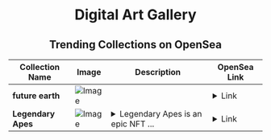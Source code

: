 <div align="center">

# Digital Art Gallery

## Trending Collections on OpenSea

| Collection Name                       | Image                                                                                     | Description                       | OpenSea Link                                                                                          |
|---------------------------------------|-------------------------------------------------------------------------------------------|-----------------------------------|--------------------------------------------------------------------------------------------------------|
| **future earth** | ![Image](https://i.seadn.io/s/raw/files/40fd9d9752a28e30f81d96f72a211363.png?w=500&auto=format?w=200&auto=format) |  | <details><summary>Link</summary>[future earth](https://opensea.io/collection/future-earth-8)</details> |
| **Legendary Apes** | ![Image](https://i.seadn.io/s/raw/files/8ccc3cfbab15443fdc4417fb7da07bbb.gif?w=500&auto=format?w=200&auto=format) | <details><summary>Legendary Apes is an epic NFT ...</summary>Legendary Apes is an epic NFT collection featuring iconic apes with bold designs, celebrating their status as true legends of the digital jungle.</details> | <details><summary>Link</summary>[Legendary Apes](https://opensea.io/collection/legendary-apes-74)</details> |

</div>